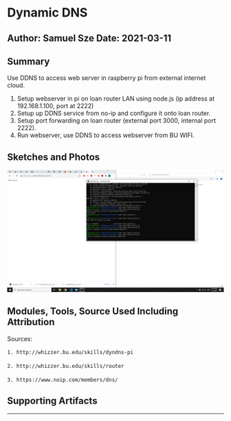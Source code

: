 #  Dynamic DNS

Author: Samuel Sze
Date: 2021-03-11
-----

## Summary
Use DDNS to access web server in raspberry pi from external internet cloud. 
1. Setup webserver in pi on loan router LAN using node.js (ip address at 192.168.1.100, port at 2222)
2. Setup up DDNS service from no-ip and configure it onto loan router.
3. Setup port forwarding on loan router (external port 3000, internal port 2222).
4. Run webserver, use DDNS to access webserver from BU WIFI.

## Sketches and Photos
<img src="images/yes.png" width="" height="" />

## Modules, Tools, Source Used Including Attribution
Sources:

    1. http://whizzer.bu.edu/skills/dyndns-pi

    2. http://whizzer.bu.edu/skills/router
    
    3. https://www.noip.com/members/dns/


## Supporting Artifacts


-----
